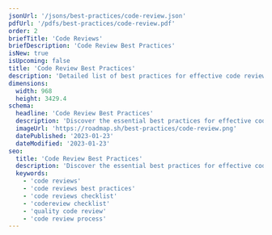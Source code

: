 ```yaml
---
jsonUrl: '/jsons/best-practices/code-review.json'
pdfUrl: '/pdfs/best-practices/code-review.pdf'
order: 2
briefTitle: 'Code Reviews'
briefDescription: 'Code Review Best Practices'
isNew: true
isUpcoming: false
title: 'Code Review Best Practices'
description: 'Detailed list of best practices for effective code reviews and quality'
dimensions:
  width: 968
  height: 3429.4
schema:
  headline: 'Code Review Best Practices'
  description: 'Discover the essential best practices for effective code review and improve the quality of your software development. From establishing clear objectives to providing constructive feedback, this interactive guide covers everything you need to know to optimize your code review process and ensure the delivery of high-quality code.'
  imageUrl: 'https://roadmap.sh/best-practices/code-review.png'
  datePublished: '2023-01-23'
  dateModified: '2023-01-23'
seo:
  title: 'Code Review Best Practices'
  description: 'Discover the essential best practices for effective code review and improve the quality of your software development. From establishing clear objectives to providing constructive feedback, this interactive guide covers everything you need to know to optimize your code review process and ensure the delivery of high-quality code.'
  keywords:
    - 'code reviews'
    - 'code reviews best practices'
    - 'code reviews checklist'
    - 'codereview checklist'
    - 'quality code review'
    - 'code review process'
---
```


